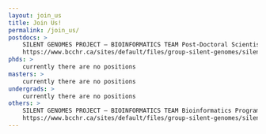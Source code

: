 ```yaml
---
layout: join_us
title: Join Us!
permalink: /join_us/
postdocs: >
    SILENT GENOMES PROJECT – BIOINFORMATICS TEAM Post-Doctoral Scientist
    https://www.bcchr.ca/sites/default/files/group-silent-genomes/silent-genomes-wasserman-jd-postdoc_202003.pdf
phds: >
    currently there are no positions
masters: >
    currently there are no positions
undergrads: >
    currently there are no positions
others: >
    SILENT GENOMES PROJECT – BIOINFORMATICS TEAM Bioinformatics Programmer/Specialist
    https://www.bcchr.ca/sites/default/files/group-silent-genomes/silent-genomes-wasserman-jd-programmer_202003.pdf
---
```

